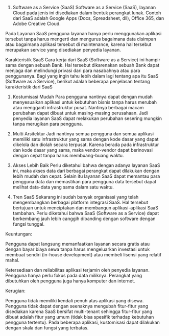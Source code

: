 1. Software as a Service (SaaS)
Software as a Service (SaaS), layanan Cloud pada jenis ini disediakan dalam bentuk perangkat lunak. Contoh dari SaaS adalah Google Apps (Docs, Spreadsheet, dll), Office 365, dan Adobe Creative Cloud.

Pada Layanan SaaS pengguna layanan hanya perlu menggunakan aplikasi tersebut tanpa harus mengerti dan mengurus bagaimana data disimpan atau bagaimana aplikasi tersebut di maintenance, karena hal tersebut merupakan service yang disediakan penyedia layanan.

Karakteristik SaaS
Cara kerja dari SaaS (Software as a Service) ini hampir sama dengan sebuah Bank. Hal tersebut dikarenakan sebuah Bank dapat menjaga dan melindungi privasi dari para nasabahnya atau para penggunanya. Bagi yang ingin tahu lebih dalam lagi tentang apa itu SaaS (Software as a Service), berikut adalah beberapa penjelasan tentang karakteristik dari SaaS

1. Kostumisasi Mudah
Para pengguna nantinya dapat dengan mudah menyesuaikan aplikasi untuk kebutuhan bisnis tanpa harus merubah atau mengganti infrastruktur pusat. Nantinya berbagai macam perubahan dapat dibuat untuk masing-masing perusahaan. Jadi penyedia layanan SaaS dapat melakukan perubahan sesering mungkin tanpa merugikan para pengguna.

2. Multi Arsitektur
Jadi nantinya semua pengguna dan semua aplikasi memiliki satu infrastruktur yang sama dengan kode dasar yang dapat dikelola dan diolah secara terpusat. Karena berada pada infrastruktur dan kode dasar yang sama, maka vendor-vendor dapat berinovasi dengan cepat tanpa harus membuang-buang waktu.

3. Akses Lebih Baik
Perlu diketahui bahwa dengan adanya layanan SaaS ini, maka akses data dari berbagai perangkat dapat dilakukan dengan lebih mudah dan cepat. Selain itu layanan SaaS  dapat memantau para pengguna data dan memastikan para pengguna data tersebut dapat melihat data-data yang sama dalam satu waktu.

4. Tren SaaS
Sekarang ini sudah banyak organisasi yang telah mengembangkan berbagai platform integrasi SaaS. Hal tersebut bertujuan untuk menciptakan dan membangun aplikasi-aplikasi SaaS tambahan. Perlu diketahui bahwa SaaS (Software as a Service) dapat berkembang jauh lebih canggih dibanding dengan software dengan fungsi tunggal.

Keuntungan:

Pengguna dapat langsung memanfaatkan layanan secara gratis atau dengan bayar biaya sewa tanpa harus mengeluarkan investasi untuk membuat sendiri (in-house development) atau membeli lisensi yang relatif mahal.

Ketersediaan dan reliabilitas aplikasi terjamin oleh penyedia layanan. Pengguna hanya perlu fokus pada data miliknya. Perangkat yang dibutuhkan oleh pengguna juga hanya komputer dan internet.

Kerugian:

Pengguna tidak memiliki kendali penuh atas aplikasi yang disewa. Pengguna tidak dapat dengan seenaknya mengubah fitur-fitur yang disediakan karena SaaS bersifat multi-tenant sehingga fitur-fitur yang dibuat adalah fitur yang umum (tidak bisa spesifik terhadap kebutuhan pengguna tertentu). Pada beberapa aplikasi, kustomisasi dapat dilakukan dengan skala dan fungsi yang terbatas.
